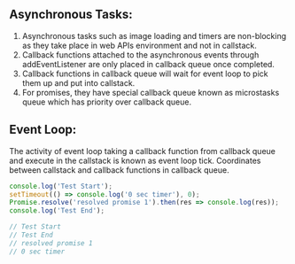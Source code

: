 ## Asynchronous Tasks:
1) Asynchronous tasks such as image loading and timers are non-blocking as they take place in web APIs environment and not in callstack.
2) Callback functions attached to the asynchronous events through addEventListener are only placed in callback queue once completed.
3) Callback functions in callback queue will wait for event loop to pick them up and put into callstack. 
4) For promises, they have special callback queue known as microstasks queue which has priority over callback queue.

## Event Loop:
The activity of event loop taking a callback function from callback queue and execute in the callstack is known as event loop tick. Coordinates between callstack and callback functions in callback queue. 
```javascript
console.log('Test Start');
setTimeout(() => console.log('0 sec timer'), 0);
Promise.resolve('resolved promise 1').then(res => console.log(res));
console.log('Test End');

// Test Start
// Test End
// resolved promise 1
// 0 sec timer
```
